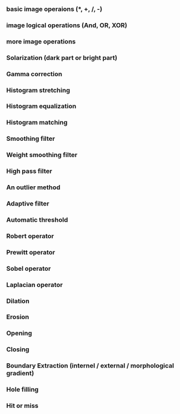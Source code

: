 ### basic image operaions (*, +, /, -)

### image logical operations (And, OR, XOR)

### more image operations

### Solarization (dark part or bright part) 

### Gamma correction 

### Histogram stretching 

### Histogram equalization 

### Histogram matching 

### Smoothing filter 

### Weight smoothing filter 

### High pass filter 

### An outlier method 

### Adaptive filter 

### Automatic threshold 

### Robert operator 

### Prewitt operator 

### Sobel operator 

### Laplacian operator 

### Dilation 

### Erosion 

### Opening 

### Closing 

### Boundary Extraction (internel / external / morphological gradient) 

### Hole filling 

### Hit or miss